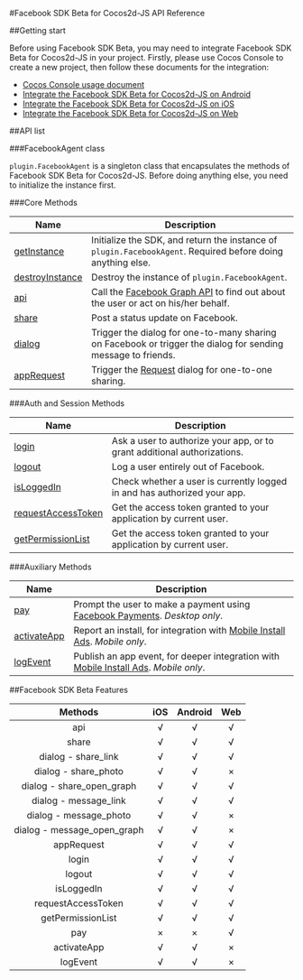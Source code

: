 #Facebook SDK Beta for Cocos2d-JS API Reference

##Getting start

Before using Facebook SDK Beta, you may need to integrate Facebook SDK Beta for Cocos2d-JS in your project. Firstly, please use Cocos Console to create a new project, then follow these documents for the integration:

- [Cocos Console usage document](http://www.cocos2d-x.org/docs/manual/framework/html5/v2/cocos-console/en)
- [Integrate the Facebook SDK Beta for Cocos2d-JS on Android](../facebook-sdk-on-android/en.md)
- [Integrate the Facebook SDK Beta for Cocos2d-JS on iOS](../facebook-sdk-on-ios/en.md)
- [Integrate the Facebook SDK Beta for Cocos2d-JS on Web](../facebook-sdk-on-web/en.md)

##API list

###FacebookAgent class

`plugin.FacebookAgent` is a singleton class that encapsulates the methods of Facebook SDK Beta for Cocos2d-JS. Before doing anything else, you need to initialize the instance first.

###Core Methods

|Name|Description|
|----|-----------|
|[getInstance](./get-instance.md)|Initialize the SDK, and return the instance of `plugin.FacebookAgent`. Required before doing anything else.|
|[destroyInstance](./destroy-instance.md)|Destroy the instance of `plugin.FacebookAgent`.|
|[api](./api.md)|Call the [Facebook Graph API](http://developers.facebook.com/docs/graph-api) to find out about the user or act on his/her behalf.|
|[share](./share.md)|Post a status update on Facebook.|
|[dialog](./dialog.md)|Trigger the dialog for one-to-many sharing on Facebook or trigger the dialog for sending message to friends.|
|[appRequest](./appRequest.md)|Trigger the [Request](http://developers.facebook.com/docs/reference/dialogs/requests/) dialog for one-to-one sharing.|

###Auth and Session Methods

|Name|Description|
|----|-----------|
|[login](./login.md)|Ask a user to authorize your app, or to grant additional authorizations.|
|[logout](./logout.md)|Log a user entirely out of Facebook.|
|[isLoggedIn](./isloggedin.md)|Check whether a user is currently logged in and has authorized your app.|
|[requestAccessToken](./request-accesstoken.md)|Get the access token granted to your application by current user.|
|[getPermissionList](./get-permission-list.md)|Get the access token granted to your application by current user.|

###Auxiliary Methods

|Name|Description|
|----|-----------|
|[pay](./pay.md)|Prompt the user to make a payment using [Facebook Payments](http://developers.facebook.com/docs/concepts/payments/). _Desktop only_.|
|[activateApp](./publish-install.md)|Report an install, for integration with [Mobile Install Ads](http://developers.facebook.com/docs/tutorials/mobile-app-ads/). _Mobile only_.|
|[logEvent](./log-event.md)|Publish an app event, for deeper integration with [Mobile Install Ads](http://developers.facebook.com/docs/tutorials/mobile-app-ads/). _Mobile only_.|

##Facebook SDK Beta Features

|Methods|iOS|Android|Web|
|:-:|:-:|:-----:|:-:|
|api|√|√|√|
|share|√|√|√|
|dialog - share_link|√|√|√|
|dialog - share_photo|√|√|×|
|dialog - share_open_graph|√|√|√|
|dialog - message_link|√|√|√|
|dialog - message_photo|√|√|×|
|dialog - message_open_graph|√|√|×|
|appRequest|√|√|√|
|login|√|√|√|
|logout|√|√|√|
|isLoggedIn|√|√|√|
|requestAccessToken|√|√|√|
|getPermissionList|√|√|√|
|pay|×|×|√|
|activateApp|√|√|×|
|logEvent|√|√|×|
